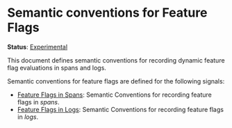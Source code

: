 # Semantic conventions for Feature Flags

**Status**: [Experimental][DocumentStatus]

This document defines semantic conventions for recording dynamic feature flag
evaluations in spans and logs.

Semantic conventions for feature flags are defined for the following signals:

* [Feature Flags in Spans](feature-flags-spans.md): Semantic Conventions for recording feature flags in *spans*.
* [Feature Flags in Logs](feature-flags-logs.md): Semantic Conventions for recording feature flags in *logs*.

[DocumentStatus]: https://github.com/open-telemetry/opentelemetry-specification/blob/v1.21.0/specification/document-status.md
